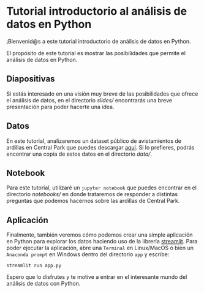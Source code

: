 # Tutorial introductorio al análisis de datos en Python

¡Bienvenid@s a este tutorial introductorio de análisis de datos en Python.

El propósito de este tutorial es mostrar las posibilidades que permite el análisis de datos en Python.

## Diapositivas

Si estás interesado en una visión muy breve de las posibilidades que ofrece el análisis de datos, en el directorio *slides/* 
encontrarás una breve presentación para poder hacerte una idea.

## Datos

En este tutorial, analizaremos un dataset público de avistamientos de ardillas en Central Park que puedes descargar [aquí](https://data.cityofnewyork.us/Environment/2018-Central-Park-Squirrel-Census-Squirrel-Data/vfnx-vebw). Si lo prefieres, podrás encontrar una copia de estos datos 
en el directorio *data/*.

## Notebook

Para este tutorial, utilizaré un `jupyter notebook` que puedes encontrar en el directorio *notebooks/* en donde trataremos de responder a distintas
preguntas que podemos hacernos sobre las ardillas de Central Park.

## Aplicación

Finalmente, también veremos cómo podemos crear una simple aplicación en Python para explorar los datos haciendo uso de la librería [streamlit](https://docs.streamlit.io/). 
Para poder ejecutar la aplicación, abre una `Terminal` en Linux/MacOS ó bien un `Anaconda prompt` en Windows dentro del directorio `app` y escribe:

```shell
streamlit run app.py
```

Espero que lo disfrutes y te motive a entrar en el interesante mundo del análisis de datos con Python.   
